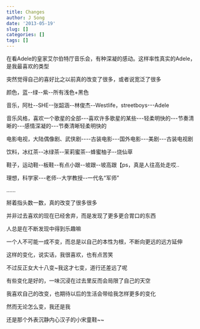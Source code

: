 ```yaml
---
title: Changes
author: J Song
date: '2013-05-19'
slug: []
categories: []
tags: []
---
```

在看Adele的皇家艾尔伯特厅音乐会，有种深凝的感动。这样率性真实的Adele，是我最喜欢的类型

突然觉得自己的喜好比之以前真的改变了很多，或者说宽泛了很多

颜色，蓝--绿--紫--所有浅色+黑色

音乐，阿杜--SHE--张韶涵--林俊杰--Westlife，streetboys---Adele

音乐风格，喜欢一个歌星的全部---喜欢许多歌星的某些---轻柔明快的---节奏清晰的---感情深凝的---节奏清晰轻柔明快的

电影电视，大陆偶像剧、武侠剧----古装电影---国外电影---美剧---古装电视剧

饮料，冰红茶--冰绿茶--茉莉蜜茶--蜂蜜柚子--烧仙草

鞋子，运动鞋--板鞋--有点小跟--坡跟--坡高跟【ps，真是人往高处走哎..

理想，科学家---老师--大学教授--一代名“军师”

……

掰着指头数一数，真的改变了很多很多

并非过去喜欢的现在已经舍弃，而是发现了更多更合胃口的东西

人总是在不断发现中得到乐趣嘛

一个人不可能一成不变，而总是以自己的本性为根，不断向更远的远方延伸

这样的变化，说实话，我很喜欢，也有点苦笑

不过反正女大十八变~我这才七变，道行还差远了呢

有些变化是好的，一味沉浸在过去里反而会局限了自己的天空

我喜欢自己的改变，也期待以后的生活会带给我怎样更多的变化

然而无论怎么变，我还是我

还是那个外表沉静内心汉子的小宋童鞋~~ 